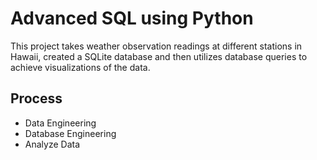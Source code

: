 # Advanced SQL using Python
This project takes weather observation readings at different stations in Hawaii, created a SQLite database and then utilizes database 
queries to achieve visualizations of the data. 

## Process
* Data Engineering
* Database Engineering
* Analyze Data

